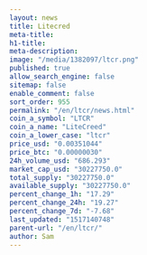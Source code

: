 ```yaml
---
layout: news
title: Litecred
meta-title: 
h1-title: 
meta-description: 
image: "/media/1382097/ltcr.png"
published: true
allow_search_engine: false
sitemap: false
enable_comment: false
sort_order: 955
permalink: "/en/ltcr/news.html"
coin_a_symbol: "LTCR"
coin_a_name: "LiteCreed"
coin_a_lower_case: "ltcr"
price_usd: "0.00351044"
price_btc: "0.00000030"
24h_volume_usd: "686.293"
market_cap_usd: "30227750.0"
total_supply: "30227750.0"
available_supply: "30227750.0"
percent_change_1h: "17.29"
percent_change_24h: "19.27"
percent_change_7d: "-7.68"
last_updated: "1517140748"
parent-url: "/en/ltcr/"
author: Sam
---
```


